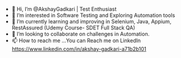 - 👋 Hi, I’m @AkshayGadkari | Test Enthusiast
- 👀 I’m interested in Software Testing and Exploring Automation tools 
- 🌱 I’m currently learning and improving in Selenium, Java, Appium, RestAssured (Udemy Course- SDET Full Stack QA)
- 💞️ I’m looking to collaborate on challenges in Automation.
- 📫 How to reach me ...You can Reach me on LinkedIn https://www.linkedin.com/in/akshay-gadkari-a71b2b101


<!---
AkshayGadkari/AkshayGadkari is a ✨ special ✨ repository because its `README.md` (this file) appears on your GitHub profile.
You can click the Preview link to take a look at your changes.
--->
